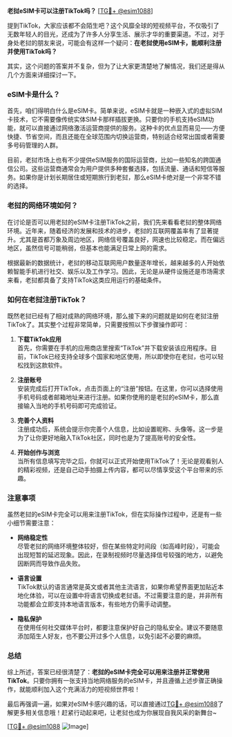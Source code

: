 **老挝eSIM卡可以注册TikTok吗？** [[TG💪+ @esim1088](https://t.me/s/esim1088)]

提到TikTok，大家应该都不会陌生吧？这个风靡全球的短视频平台，不仅吸引了无数年轻人的目光，还成为了许多人分享生活、展示才华的重要渠道。不过，对于身处老挝的朋友来说，可能会有这样一个疑问：**在老挝使用eSIM卡，能顺利注册并使用TikTok吗？**

其实，这个问题的答案并不复杂，但为了让大家更清楚地了解情况，我们还是得从几个方面来详细探讨一下。

### eSIM卡是什么？

首先，咱们得明白什么是eSIM卡。简单来说，eSIM卡就是一种嵌入式的虚拟SIM卡技术，它不需要像传统实体SIM卡那样插拔更换。只要你的手机支持eSIM功能，就可以直接通过网络激活运营商提供的服务。这种卡的优点显而易见——方便快捷、节省空间，而且还能在全球范围内切换运营商，特别适合经常出国或者需要多号码管理的人群。

目前，老挝市场上也有不少提供eSIM服务的国际运营商，比如一些知名的跨国通信公司。这些运营商通常会为用户提供多种套餐选择，包括流量、通话和短信等服务。如果你是计划长期居住或短期旅行到老挝，那么eSIM卡绝对是一个非常不错的选择。

### 老挝的网络环境如何？

在讨论是否可以用老挝的eSIM卡注册TikTok之前，我们先来看看老挝的整体网络环境。近年来，随着经济的发展和技术的进步，老挝的互联网覆盖率有了显著提升。尤其是首都万象及周边地区，网络信号覆盖良好，网速也比较稳定。而在偏远地区，虽然信号可能稍弱，但基本也能满足日常上网的需求。

根据最新的数据统计，老挝的移动互联网用户数量逐年增长，越来越多的人开始依赖智能手机进行社交、娱乐以及工作学习。因此，无论是从硬件设施还是市场需求来看，老挝都具备了支持TikTok这类应用运行的基础条件。

### 如何在老挝注册TikTok？

既然老挝已经有了相对成熟的网络环境，那么接下来的问题就是如何在老挝注册TikTok了。其实整个过程非常简单，只需要按照以下步骤操作即可：

1. **下载TikTok应用**  
   首先，你需要在手机的应用商店里搜索“TikTok”并下载安装该应用程序。目前，TikTok已经支持全球多个国家和地区使用，所以即使你在老挝，也可以轻松找到这款软件。

2. **注册账号**  
   安装完成后打开TikTok，点击页面上的“注册”按钮。在这里，你可以选择使用手机号码或者邮箱地址来进行注册。如果你使用的是老挝的eSIM卡，那么直接输入当地的手机号码即可完成验证。

3. **完善个人资料**  
   注册成功后，系统会提示你完善个人信息，比如设置昵称、头像等。这一步是为了让你更好地融入TikTok社区，同时也是为了提高账号的安全性。

4. **开始创作与浏览**  
   当所有信息填写完毕之后，你就可以正式开始使用TikTok了！无论是观看别人的精彩视频，还是自己动手拍摄上传内容，都可以尽情享受这个平台带来的乐趣。

### 注意事项

虽然老挝的eSIM卡完全可以用来注册TikTok，但在实际操作过程中，还是有一些小细节需要注意：

- **网络稳定性**  
  尽管老挝的网络环境整体较好，但在某些特定时间段（如高峰时段），可能会出现短暂的延迟现象。因此，在录制视频时尽量选择信号较强的地方，以避免因断网而导致作品失败。

- **语言设置**  
  TikTok默认的语言通常是英文或者其他主流语言，如果你希望界面更加贴近本地化体验，可以在设置中将语言切换成老挝语。不过需要注意的是，并非所有功能都会立即支持本地语言版本，有些地方仍需手动调整。

- **隐私保护**  
  在使用任何社交媒体平台时，都要注意保护好自己的隐私安全。建议不要随意添加陌生人好友，也不要公开过多个人信息，以免引起不必要的麻烦。

### 总结

综上所述，答案已经很清楚了：**老挝的eSIM卡完全可以用来注册并正常使用TikTok**。只要你拥有一张支持当地网络服务的eSIM卡，并且遵循上述步骤正确操作，就能顺利加入这个充满活力的短视频世界啦！

最后再强调一遍，如果对eSIM卡感兴趣的话，可以直接通过[TG💪+ @esim1088](https://t.me/s/esim1088)了解更多相关信息哦！赶紧行动起来吧，让老挝也成为你展现自我风采的新舞台~

[[TG💪+ @esim1088](https://t.me/s/esim1088) ![Image](https://i.postimg.cc/4NQfJmqS/Snipaste-2025-05-13-00-14-12.png)]
